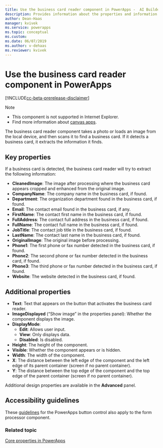 ```yaml
---
title: Use the business card reader component in PowerApps -  AI Builder | Microsoft Docs
description: Provides information about the properties and information extracted by the business card reader component in PowerApps 
author: Dean-Haas
manager: kvivek
ms.service: powerapps
ms.topic: conceptual
ms.custom: 
ms.date: 06/07/2019
ms.author: v-dehaas
ms.reviewer: kvivek
---
```



<!--from editor: I get a 404 screen for all of the links in this file.-->


# Use the business card reader component in PowerApps 

[!INCLUDE[cc-beta-prerelease-disclaimer](./includes/cc-beta-prerelease-disclaimer.md)]

 > [!NOTE]
 >
 > - This component is not supported in Internet Explorer.
 > - Find more information about [canvas apps](/powerapps/maker/canvas-apps/getting-started).


The business card reader component takes a photo or loads an image from the local device, and then scans it to find a business card. If it detects a business card, it extracts the information it finds.

## Key properties

If a business card is detected, the business card reader will try to extract the following information:

 - **CleanedImage**: The image after processing where the business card appears cropped and enhanced from the original image.
 - **CompanyName**: The company name in the business card, if found.
 - **Department**: The organization department found in the business card, if found.
 - **Email**: The contact email found in the business card, if any.
 - **FirstName**: The contact first name in the business card, if found.
 - **FullAddress**: The contact full address in the business card, if found.
 - **FullName**: The contact full name in the business card, if found.
 - **JobTitle**: The contact job title in the business card, if found.
 - **LastName**: The contact last name in the business card, if found.
 - **OriginalImage**: The original image before processing.
 - **Phone1**: The first phone or fax number detected in the business card, if found.
 - **Phone2**: The second phone or fax number detected in the business card, if found.
 - **Phone3**: The third phone or fax number detected in the business card, if found.
 - **Website**: The website detected in the business card, if found.


## Additional properties

 - **Text**: Text that appears on the button that activates the business card reader.
 - **ImageDisplayed** (“Show image” in the properties panel): Whether the component displays the image.
 - **DisplayMode**:
    - **Edit**: Allows user input.
    - **View**: Only displays data. 
    - **Disabled**: Is disabled.
 - **Height**: The height of the component.
 - **Visible**: Whether the component appears or is hidden.
 - **Width**: The width of the component.
 - **X**: The distance between the left edge of the component and the left edge of its parent container (screen if no parent container).
 - **Y**: The distance between the top edge of the component and the top edge of the parent container (screen if no parent container).

Additional design properties are available in the **Advanced** panel.



## Accessibility guidelines
These [guidelines](/powerapps/maker/canvas-apps/controls/control-button) for the PowerApps button control also apply to the form processor component.



### Related topic
[Core properties in PowerApps](/powerapps/maker/canvas-apps/controls/properties-core)
